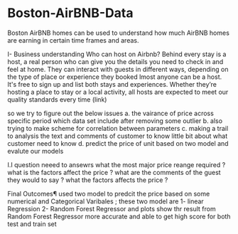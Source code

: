 # Boston-AirBNB-Data
 Boston AirBNB homes can be used to understand how much AirBNB homes are earning in certain time frames and areas.

I- Business understanding
Who can host on Airbnb? Behind every stay is a host, a real person who can give you the details you need to check in and feel at home. They can interact with guests in different ways, depending on the type of place or experience they booked lmost anyone can be a host. It's free to sign up and list both stays and experiences. Whether they’re hosting a place to stay or a local activity, all hosts are expected to meet our quality standards every time (link)

so we try to figure out the below issues
a. the vairance of price across specific period which data set include after removing some outlier
b. also trying to make scheme for correlation between parameters
c. making a trail to analysis the text and comments of customer to know little bit about what customer need to know
d. predict the price of unit based on two model and evalute our models


I.I question neeed to ansewrs
what the most major price reange required ?
what is the factors affect the price ?
what are the comments of the guest they would to say ?
what the factors affects the price ?



Final Outcomes¶
used two model to predcit the price based on some numerical and Categorical Varibales ; these two model are
1- linear Regression
2- Random Forest Regressor
and plots show thr result from Random Forest Regressor more accurate and able to get high score for both test and train set
